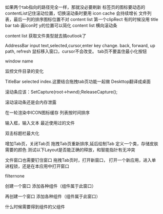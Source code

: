 如果两个tab指向的路径完全一样，那就没必要刷新
标签页的图标要动态的
contentList记住滚动位置，切换滚动条时要用
icon cache 会持续增长
文件列表，最后一列的排序图标位置不对
content list 第一个clipRect 有的时候没用
title bar tab 画icon时 y的位置可以简化
content list 横向滚动条

content list 获取文件类型就去搞outlook了

AddressBar input text,selected,cursor,enter key change.
back, forward, up path, refresh
鼠标移入窗口，cursor不会改变。
tab页不要盖住最小化按钮

window name

监控文件目录的变化


TitleBar selected index.这要结合拖拽tab页功能一起做
Deskttop翻译成桌面

滚动条应该：SetCapture(root->hwnd);ReleaseCapture();


滚动滚动条还是会内存泄露


在一轮渲染中ICON图标缓存
列表按时间排序

输入框，输入文本
最近使用过的文件

双击标题栏最大化


增加Tab页，关闭Tab页
拖拽Tab页重新排序,延后绘制Tab
定义一个类，存储皮肤需要的颜色
测试以下Layout是否能正确的释放，和智能指针有无冲突

文件窗口也需要钉住窗口
拖拽Tab页时，打开新窗口，
打开一个新应用，进入单进程锁，还是在本应用中打开窗口


filternone


创建一个窗口
添加各种组件（组件属于此窗口）

再创建一个窗口
添加各种组件（组件属于此窗口）

什么时候需要得到组件的父组件